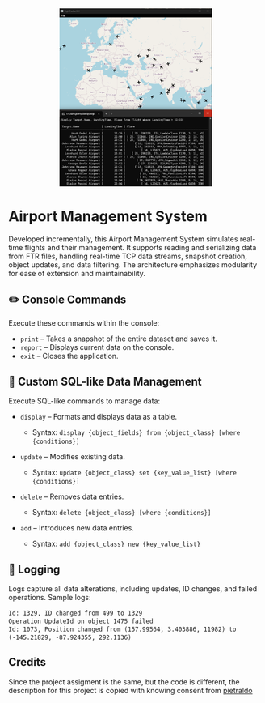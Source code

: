 <div align="center">

 <img src="https://github.com/pietraldo/Airport-Management-System/blob/main/Zrzut%20ekranu%202024-09-13%20182230.png" width="60%" />
</div>

# Airport Management System

Developed incrementally, this Airport Management System simulates real-time flights and their management. It supports reading and serializing data from FTR files, handling real-time TCP data streams, snapshot creation, object updates, and data filtering. The architecture emphasizes modularity for ease of extension and maintainability.

## ✏️ Console Commands
Execute these commands within the console:

- `print` – Takes a snapshot of the entire dataset and saves it.
- `report` – Displays current data on the console.
- `exit` – Closes the application.

## 📝 Custom SQL-like Data Management
Execute SQL-like commands to manage data:

- `display` – Formats and displays data as a table.
  - Syntax: `display {object_fields} from {object_class} [where {conditions}]`
  
- `update` – Modifies existing data.
  - Syntax: `update {object_class} set {key_value_list} [where {conditions}]`
  
- `delete` – Removes data entries.
  - Syntax: `delete {object_class} [where {conditions}]`
  
- `add` – Introduces new data entries.
  - Syntax: `add {object_class} new {key_value_list}`

## 📄 Logging
Logs capture all data alterations, including updates, ID changes, and failed operations. Sample logs:
```text
Id: 1329, ID changed from 499 to 1329
Operation UpdateId on object 1475 failed
Id: 1073, Position changed from (157.99564, 3.403886, 11982) to (-145.21829, -87.924355, 292.1136)
```

## Credits
Since the project assigment is the same, but the code is different, the description for this project is copied with knowing consent from [pietraldo](https://github.com/pietraldo/Airport-Management-System)
